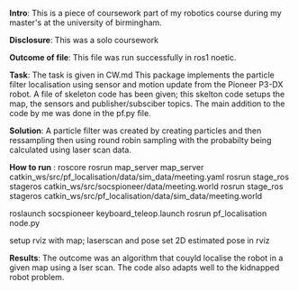 **Intro**:
This is a piece of coursework part of my robotics course during my master's at the university of birmingham.

**Disclosure**:
This was a solo coursework

**Outcome of file**:
This file was run successfully in ros1 noetic.

**Task**:
The task is given in CW.md
This package implements the particle filter localisation using sensor and motion update from the Pioneer P3-DX robot.
A file of skeleton code has been given; this skelton code setups the map, the sensors and publisher/subsciber topics.
The main addition to the code by me was done in the pf.py file.

**Solution**:
A particle filter was created by creating particles and then ressampling then using round robin sampling with the probabilty being calculated using laser scan data.


**How to run** :
roscore
rosrun map_server map_server catkin_ws/src/pf_localisation/data/sim_data/meeting.yaml
rosrun stage_ros stageros catkin_ws/src/socspioneer/data/meeting.world
rosrun stage_ros stageros catkin_ws/src/pf_localisation/data/sim_data/meeting.world

roslaunch socspioneer keyboard_teleop.launch
rosrun pf_localisation node.py

setup rviz with map; laserscan and pose
set 2D estimated pose in rviz

**Results**:
The outcome was an algorithm that couyld localise the robot in a given map using a lser scan. The code also adapts well to the kidnapped robot problem.
